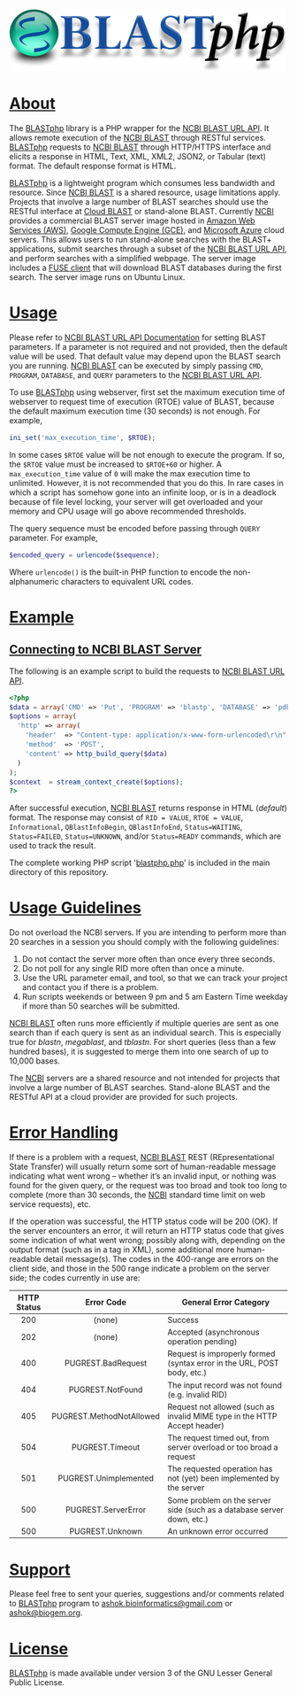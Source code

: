 ![BLASTphp](https://raw.githubusercontent.com/AshokHub/BLASTphp/misc/BLASTphp_Logo_500px.png)

# [About](../master/README.md)
The [BLASTphp](https://github.com/AshokHub/BLASTphp) library is a PHP wrapper for the [NCBI BLAST URL API](https://ncbi.github.io/blast-cloud/dev/api.html). It allows remote execution of the [NCBI BLAST](https://blast.ncbi.nlm.nih.gov/Blast.cgi) through RESTful services. [BLASTphp](https://github.com/AshokHub/BLASTphp) requests to [NCBI BLAST](https://blast.ncbi.nlm.nih.gov/Blast.cgi) through HTTP/HTTPS interface and elicits a response in HTML, Text, XML, XML2, JSON2, or Tabular (text) format. The default response format is HTML.

[BLASTphp](https://github.com/AshokHub/BLASTphp) is a lightweight program which consumes less bandwidth and resource. Since [NCBI BLAST](https://blast.ncbi.nlm.nih.gov/Blast.cgi) is a shared resource, usage limitations apply. Projects that involve a large number of BLAST searches should use the RESTful interface at [Cloud BLAST](https://blast.ncbi.nlm.nih.gov/Blast.cgi?CMD=Web&PAGE_TYPE=BlastDocs&DOC_TYPE=CloudBlast) or stand-alone BLAST. Currently [NCBI](https://www.ncbi.nlm.nih.gov/) provides a commercial BLAST server image hosted in [Amazon Web Services (AWS)](https://aws.amazon.com/marketplace/pp/B00N44P7L6), [Google Compute Engine (GCE)](https://googlegenomics.readthedocs.org/en/latest/use_cases/run_familiar_tools/ncbiblast.html), and [Microsoft Azure](https://azure.microsoft.com/en-us/marketplace/virtual-machines/all/?term=ncbi-blast) cloud servers. This allows users to run stand-alone searches with the BLAST+ applications, submit searches through a subset of the [NCBI BLAST URL API](https://ncbi.github.io/blast-cloud/dev/api.html), and perform searches with a simplified webpage. The server image includes a [FUSE client](https://ncbi.github.io/blast-cloud/doc/fuse.html) that will download BLAST databases during the first search. The server image runs on Ubuntu Linux.

# [Usage](https://ncbi.github.io/blast-cloud/doc/running-web-blast.html)
Please refer to [NCBI BLAST URL API Documentation](https://ncbi.github.io/blast-cloud/dev/api.html) for setting BLAST parameters. If a parameter is not required and not provided, then the default value will be used. That default value may depend upon the BLAST search you are running. [NCBI BLAST](https://blast.ncbi.nlm.nih.gov/Blast.cgi) can be executed by simply passing `CMD`, `PROGRAM`, `DATABASE`, and `QUERY` parameters to the [NCBI BLAST URL API](https://ncbi.github.io/blast-cloud/dev/api.html).

To use [BLASTphp](https://github.com/AshokHub/BLASTphp) using webserver, first set the maximum execution time of webserver to request time of execution (RTOE) value of BLAST, because the default maximum execution time (30 seconds) is not enough. For example,

```php
ini_set('max_execution_time', $RTOE);
```

In some cases `$RTOE` value will be not enough to execute the program. If so, the `$RTOE` value must be increased to `$RTOE+60` or higher. A `max_execution_time` value of `0` will make the max execution time to unlimited. However, it is not recommended that you do this. In rare cases in which a script has somehow gone into an infinite loop, or is in a deadlock because of file level locking, your server will get overloaded and your memory and CPU usage will go above recommended thresholds.

The query sequence must be encoded before passing through `QUERY` parameter. For example,

```php
$encoded_query = urlencode($sequence);
```

Where `urlencode()` is the built-in PHP function to encode the non-alphanumeric characters to equivalent URL codes.

# [Example](https://github.com/AshokHub/BLASTphp#example)
## [Connecting to NCBI BLAST Server](https://github.com/AshokHub/BLASTphp#connecting-to-ncbi-blast-server)
The following is an example script to build the requests to [NCBI BLAST URL API](https://ncbi.github.io/blast-cloud/dev/api.html).

```php
<?php
$data = array('CMD' => 'Put', 'PROGRAM' => 'blastp', 'DATABASE' => 'pdb', 'QUERY' => $encoded_query);
$options = array(
  'http' => array(
    'header'  => "Content-type: application/x-www-form-urlencoded\r\n",
    'method'  => 'POST',
    'content' => http_build_query($data)
  )
);
$context  = stream_context_create($options);
?>
```
	
After successful execution, [NCBI BLAST](https://blast.ncbi.nlm.nih.gov/Blast.cgi) returns response in HTML (*default*) format. The response may consist of `RID = VALUE`, `RTOE = VALUE`, `Informational`, `QBlastInfoBegin`, `QBlastInfoEnd`, `Status=WAITING`, `Status=FAILED`, `Status=UNKNOWN`, and/or `Status=READY` commands, which are used to track the result.

The complete working PHP script '[blastphp.php](../master/blastphp.php)' is included in the main directory of this repository.

# [Usage Guidelines](https://blast.ncbi.nlm.nih.gov/Blast.cgi?CMD=Web&PAGE_TYPE=BlastDocs&DOC_TYPE=DeveloperInfo)
Do not overload the NCBI servers. If you are intending to perform more than 20 searches in a session you should comply with the following guidelines:

1. Do not contact the server more often than once every three seconds.
2. Do not poll for any single RID more often than once a minute.
3. Use the URL parameter email, and tool, so that we can track your project and contact you if there is a problem.
4. Run scripts weekends or between 9 pm and 5 am Eastern Time weekday if more than 50 searches will be submitted.

[NCBI BLAST](https://blast.ncbi.nlm.nih.gov/Blast.cgi) often runs more efficiently if multiple queries are sent as one search than if each query is sent as an individual search. This is especially true for *blastn*, *megablast*, and *tblastn*. For short queries (less than a few hundred bases), it is suggested to merge them into one search of up to 10,000 bases.

The [NCBI](https://www.ncbi.nlm.nih.gov/) servers are a shared resource and not intended for projects that involve a large number of BLAST searches. Stand-alone BLAST and the RESTful API at a cloud provider are provided for such projects.

# [Error Handling](https://github.com/AshokHub/BLASTphp#error-handling)
If there is a problem with a request, [NCBI BLAST](https://blast.ncbi.nlm.nih.gov/Blast.cgi) REST (REpresentational State Transfer) will usually return some sort of human-readable message indicating what went wrong – whether it’s an invalid input, or nothing was found for the given query, or the request was too broad and took too long to complete (more than 30 seconds, the [NCBI](https://www.ncbi.nlm.nih.gov/) standard time limit on web service requests), etc.

If the operation was successful, the HTTP status code will be 200 (OK). If the server encounters an error, it will return an HTTP status code that gives some indication of what went wrong; possibly along with, depending on the output format (such as in a <Fault> tag in XML), some additional more human-readable detail message(s). The codes in the 400-range are errors on the client side, and those in the 500 range indicate a problem on the server side; the codes currently in use are:

| HTTP Status | Error Code | General Error Category |
|    :---:    |    :---:   | ---------------------- |
| 200 | (none) | Success |
| 202 | (none) | Accepted (asynchronous operation pending) |
| 400 | PUGREST.BadRequest | Request is improperly formed (syntax error in the URL, POST body, etc.) |
| 404 | PUGREST.NotFound | The input record was not found (e.g. invalid RID) |
| 405 | PUGREST.MethodNotAllowed | Request not allowed (such as invalid MIME type in the HTTP Accept header) |
| 504 | PUGREST.Timeout | The request timed out, from server overload or too broad a request |
| 501 | PUGREST.Unimplemented | The requested operation has not (yet) been implemented by the server |
| 500 | PUGREST.ServerError | Some problem on the server side (such as a database server down, etc.) |
| 500 | PUGREST.Unknown | An unknown error occurred |

# [Support](https://github.com/AshokHub/BLASTphp#support)
Please feel free to sent your queries, suggestions and/or comments related to [BLASTphp](https://github.com/AshokHub/BLASTphp) program to [ashok.bioinformatics@gmail.com](ashok.bioinformatics@gmail.com) or [ashok@biogem.org](ashok@biogem.org).


# [License](https://github.com/AshokHub/BLASTphp/blob/master/LICENSE)
[BLASTphp](https://github.com/AshokHub/BLASTphp) is made available under version 3 of the GNU Lesser General Public License.
